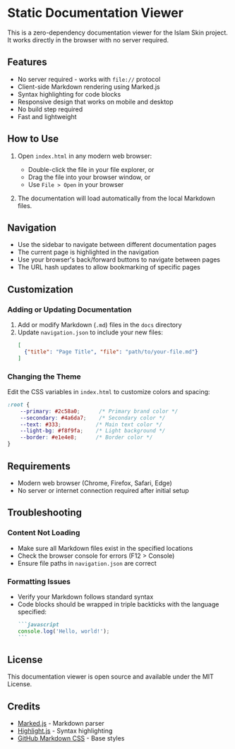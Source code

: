 # Static Documentation Viewer

This is a zero-dependency documentation viewer for the Islam Skin project. It works directly in the browser with no server required.

## Features

- No server required - works with `file://` protocol
- Client-side Markdown rendering using Marked.js
- Syntax highlighting for code blocks
- Responsive design that works on mobile and desktop
- No build step required
- Fast and lightweight

## How to Use

1. Open `index.html` in any modern web browser:
   - Double-click the file in your file explorer, or
   - Drag the file into your browser window, or
   - Use `File > Open` in your browser

2. The documentation will load automatically from the local Markdown files.

## Navigation

- Use the sidebar to navigate between different documentation pages
- The current page is highlighted in the navigation
- Use your browser's back/forward buttons to navigate between pages
- The URL hash updates to allow bookmarking of specific pages

## Customization

### Adding or Updating Documentation

1. Add or modify Markdown (`.md`) files in the `docs` directory
2. Update `navigation.json` to include your new files:
   ```json
   [
     {"title": "Page Title", "file": "path/to/your-file.md"}
   ]
   ```

### Changing the Theme

Edit the CSS variables in `index.html` to customize colors and spacing:

```css
:root {
    --primary: #2c58a0;      /* Primary brand color */
    --secondary: #4a6da7;    /* Secondary color */
    --text: #333;           /* Main text color */
    --light-bg: #f8f9fa;    /* Light background */
    --border: #e1e4e8;      /* Border color */
}
```

## Requirements

- Modern web browser (Chrome, Firefox, Safari, Edge)
- No server or internet connection required after initial setup

## Troubleshooting

### Content Not Loading
- Make sure all Markdown files exist in the specified locations
- Check the browser console for errors (F12 > Console)
- Ensure file paths in `navigation.json` are correct

### Formatting Issues
- Verify your Markdown follows standard syntax
- Code blocks should be wrapped in triple backticks with the language specified:
  ````markdown
  ```javascript
  console.log('Hello, world!');
  ```
  ````

## License

This documentation viewer is open source and available under the MIT License.

## Credits

- [Marked.js](https://marked.js.org/) - Markdown parser
- [Highlight.js](https://highlightjs.org/) - Syntax highlighting
- [GitHub Markdown CSS](https://github.com/sindresorhus/github-markdown-css) - Base styles
